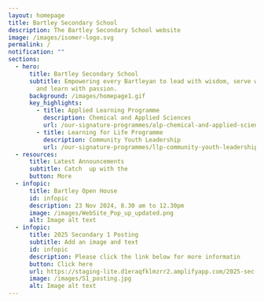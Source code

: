 ```yaml
---
layout: homepage
title: Bartley Secondary School
description: The Bartley Secondary School website
image: /images/isomer-logo.svg
permalink: /
notification: ""
sections:
  - hero:
      title: Bartley Secondary School
      subtitle: Empowering every Bartleyan to lead with wisdom, serve with humility
        and learn with passion.
      background: /images/homepage1.gif
      key_highlights:
        - title: Applied Learning Programme
          description: Chemical and Applied Sciences
          url: /our-signature-programmes/alp-chemical-and-applied-sciences-fragrance
        - title: Learning for Life Programme
          description: Community Youth Leadership
          url: /our-signature-programmes/llp-community-youth-leadership
  - resources:
      title: Latest Announcements
      subtitle: Catch  up with the
      button: More
  - infopic:
      title: Bartley Open House
      id: infopic
      description: 23 Nov 2024, 8.30 am to 12.30pm
      image: /images/WebSite_Pop_up_updated.png
      alt: Image alt text
  - infopic:
      title: 2025 Secondary 1 Posting
      subtitle: Add an image and text
      id: infopic
      description: Please click the link below for more informatin
      button: Click here
      url: https://staging-lite.d1eraqfklmzrr2.amplifyapp.com/2025-sec-1-posting/
      image: /images/S1_posting.jpg
      alt: Image alt text
---
```

